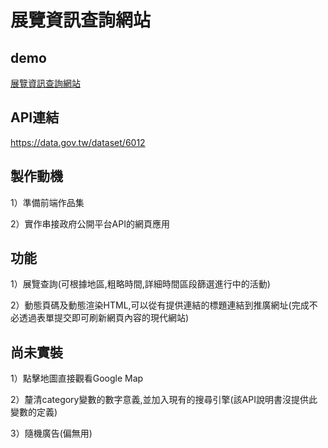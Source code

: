 展覽資訊查詢網站
=====================

demo
----------
[展覽資訊查詢網站](https://lilybon.github.io/exhibition_search/)

API連結
----------
https://data.gov.tw/dataset/6012

製作動機
------------
1）準備前端作品集

2）實作串接政府公開平台API的網頁應用

功能
----------
1）展覽查詢(可根據地區,粗略時間,詳細時間區段篩選進行中的活動)

2）動態頁碼及動態渲染HTML,可以從有提供連結的標題連結到推廣網址(完成不必透過表單提交即可刷新網頁內容的現代網站)


尚未實裝
----------

1）點擊地圖直接觀看Google Map

2）釐清category變數的數字意義,並加入現有的搜尋引擎(該API說明書沒提供此變數的定義)

3）隨機廣告(偏無用)
